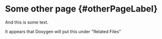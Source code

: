 # Some other page {#otherPageLabel}

And this is some text.

It appears that Doxygen will put this under "Related Files"
